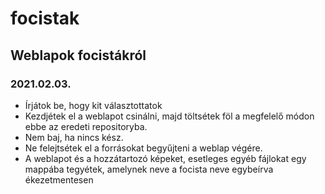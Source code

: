 # focistak
## Weblapok focistákról
### 2021.02.03.
- Írjátok be, hogy kit választottatok
- Kezdjétek el a weblapot csinálni, majd töltsétek föl a megfelelő módon ebbe az eredeti repositoryba.
- Nem baj, ha nincs kész.
- Ne felejtsétek el a forrásokat begyűjteni a weblap végére.
- A weblapot és a hozzátartozó képeket, esetleges egyéb fájlokat egy mappába tegyétek, amelynek neve a focista neve egybeírva ékezetmentesen
